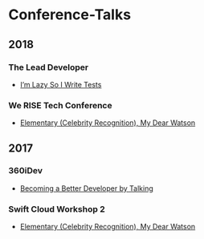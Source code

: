 # Conference-Talks

## 2018

### The Lead Developer
- [I’m Lazy So I Write Tests](https://github.com/DevWithTheHair/Conference-Talks/tree/master/Im-Lazy-So-I-Write-Tests)

### We RISE Tech Conference
- [Elementary (Celebrity Recognition), My Dear Watson](https://github.com/DevWithTheHair/Conference-Talks/tree/master/Elementary-Celebrity-Recognition-My-Dear-Watson)

## 2017

### 360iDev
- [Becoming a Better Developer by Talking](https://github.com/DevWithTheHair/Conference-Talks/tree/master/Becoming-a-Better-Developer-by-Talking)

### Swift Cloud Workshop 2
- [Elementary (Celebrity Recognition), My Dear Watson](https://github.com/DevWithTheHair/Conference-Talks/tree/master/Elementary-Celebrity-Recognition-My-Dear-Watson)
